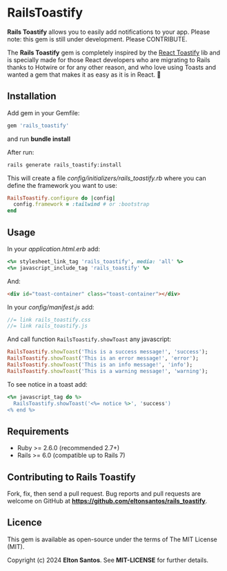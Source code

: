 # RailsToastify

**Rails Toastify** allows you to easily add notifications to your app. Please note: this gem is still under development. Please CONTRIBUTE.

The **Rails Toastify** gem is completely inspired by the [React Toastify](https://fkhadra.github.io/react-toastify/introduction/) lib and is specially made for those React developers who are migrating to Rails thanks to Hotwire or for any other reason, and who love using Toasts and wanted a gem that makes it as easy as it is in React. 🎉 

## Installation

Add gem in your Gemfile:
```ruby
gem 'rails_toastify'
```
and run **bundle install**

After run:

```sh
rails generate rails_toastify:install
```

This will create a file *config/initializers/rails_toastify.rb* where you can define the framework you want to use:

```ruby
RailsToastify.configure do |config|
  config.framework = :tailwind # or :bootstrap
end
```

## Usage

In your *application.html.erb* add:

```ruby
<%= stylesheet_link_tag 'rails_toastify', media: 'all' %>
<%= javascript_include_tag 'rails_toastify' %>
```
And:

```html
<div id="toast-container" class="toast-container"></div>
```

In your *config/manifest.js* add:

```js
//= link rails_toastify.css
//= link rails_toastify.js
```

And call function `RailsToastify.showToast` any javascript:

```ruby
RailsToastify.showToast('This is a success message!', 'success');
RailsToastify.showToast('This is an error message!', 'error');
RailsToastify.showToast('This is an info message!', 'info');
RailsToastify.showToast('This is a warning message!', 'warning');
```

To see notice in a toast add:

```ruby 
<%= javascript_tag do %>
  RailsToastify.showToast('<%= notice %>', 'success')
<% end %>
```

## Requirements

- Ruby >= 2.6.0 (recommended 2.7+)  
- Rails >= 6.0 (compatible up to Rails 7)
  
## Contributing to Rails Toastify

Fork, fix, then send a pull request. Bug reports and pull requests are welcome on GitHub at **https://github.com/eltonsantos/rails_toastify**.

## Licence

This gem is available as open-source under the terms of The MIT License (MIT).

Copyright (c) 2024 **Elton Santos**. See **MIT-LICENSE** for further details.
